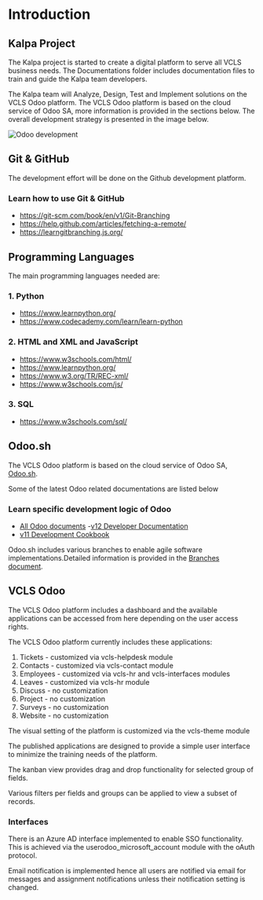 # Introduction
## Kalpa Project
The Kalpa project is started to create a digital platform to serve all VCLS business needs.
The Documentations folder includes documentation files to train and guide the Kalpa team developers.

The Kalpa team will Analyze, Design, Test and Implement solutions on the VCLS Odoo platform.
The VCLS Odoo platform is based on the cloud service of Odoo SA, more information 
is provided in the sections below. 
The overall development strategy is presented in the image below.

![Odoo development](https://github.com/VCLS-org/odoo-vcls-module/blob/12.0-Documentations/Documentations/img/Odoo_Dev.jpg)


## Git & GitHub

The development effort will be done on the Github development platform.

### Learn how to use Git & GitHub
- https://git-scm.com/book/en/v1/Git-Branching
- https://help.github.com/articles/fetching-a-remote/
- https://learngitbranching.js.org/

## Programming Languages

The main programming languages needed are: 

### 1. Python
- https://www.learnpython.org/
- https://www.codecademy.com/learn/learn-python

### 2. HTML and XML and JavaScript
- https://www.w3schools.com/html/
- https://www.learnpython.org/
- https://www.w3.org/TR/REC-xml/
- https://www.w3schools.com/js/

### 3. SQL
- https://www.w3schools.com/sql/


## Odoo.sh

The VCLS Odoo platform is based on the cloud service of Odoo SA, [Odoo.sh](https://www.odoo.com/documentation/user/12.0/odoo_sh/documentation.html).

Some of the latest Odoo related documentations are listed below

### Learn specific development logic of Odoo

- [All Odoo documents](https://www.odoo.com/page/docs)
-[v12 Developer Documentation](https://www.odoo.com/documentation/12.0/index.html)
- [v11 Development Cookbook](https://teams.microsoft.com/l/file/4381D3BE-8E40-42E7-A699-654A013D33AB?tenantId=95f5d6d4-d54f-4f35-941c-691373eea2ac&fileType=pdf&objectUrl=https%3A%2F%2Fvcls.sharepoint.com%2Fsites%2FOdoo%2FShared%20Documents%2FGeneral%2FODOO_11_DEVELOPMENT_COOKBOOK_SECOND_EDITION.pdf&baseUrl=https%3A%2F%2Fvcls.sharepoint.com%2Fsites%2FOdoo&serviceName=teams&threadId=19:bd86cb5ef39d4fbd9b89ae12ea02205f@thread.skype&groupId=94e789f6-3f5d-4230-a9c2-6cdd9a729463)

Odoo.sh includes various branches to enable agile software implementations.Detailed information is provided in the [Branches document](https://github.com/VCLS-org/odoo-vcls-module/blob/12.0-Documentations/Documentations/1.Branches.md).


## VCLS Odoo

The VCLS Odoo platform includes a dashboard and the available applications can be accessed from here depending on the user access rights.

The VCLS Odoo platform currently includes these applications:

1.	Tickets - customized via vcls-helpdesk module
2.	Contacts - customized via vcls-contact module
3.	Employees - customized via vcls-hr and vcls-interfaces modules
4.	Leaves - customized via vcls-hr module
5.	Discuss - no customization 
6.	Project - no customization
7.	Surveys - no customization
8.  Website - no customization

The visual setting of the platform is customized via the vcls-theme module

The published applications are designed to provide a simple user interface to minimize the training needs of the platform.

The kanban view provides drag and drop functionality for selected group of fields.

Various filters per fields and groups can be applied to view a subset of records.

### Interfaces

There is an Azure AD interface implemented to enable SSO functionality. 
This is achieved via the userodoo_microsoft_account module with the oAuth protocol.

Email notification is implemented hence all users are notified via email for messages and assignment notifications unless their notification setting is changed.
